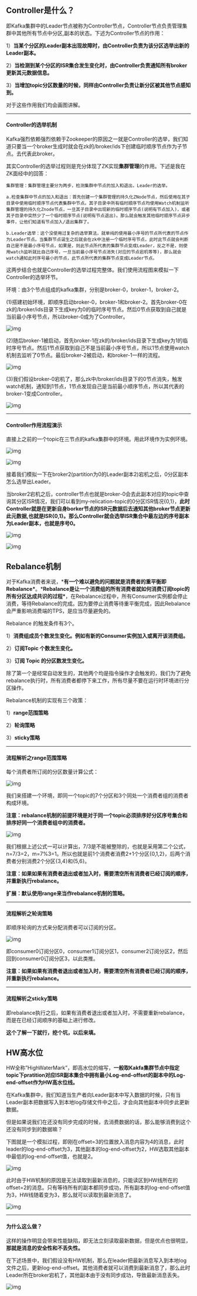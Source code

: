 ## Controller是什么？

即Kafka集群中的Leader节点被称为Controller节点，Controller节点负责管理集群中其他所有节点中分区,副本的状态。下述为Controller节点的作用：

1）**当某个分区的Leader副本出现故障时，由Controller负责为该分区选举出新的Leader副本。**

2）**当检测到某个分区的ISR集合发生变化时，由Controller负责通知所有broker更新其元数据信息。**

3）**当增加topic分区数量的时候，同样由Controller负责让新分区被其他节点感知到。**

对于这些作用我们均会画图讲解。

------

#### Controller的选举机制

Kafka强烈依赖强烈依赖于Zookeeper的原因之一就是Controller的选举，我们知道只要当一个broker生成时就会在zk的/broker/ids下创建临时顺序节点作为子节点。去代表此broker。

其实Controller的选举过程则是充分体现了ZK实现**集群管理**的作用。下述是我在ZK面经中的回答：

```
集群管理：集群管理主要分为两步，检测集群中节点的加入和退出，Leader的选举。

a.检查集群中节点的加入和退出：首先创建一个集群管理的持久化ZNode节点，然后使用在其子目录中使用临时顺序节点代表集群中节点。其子目录中所有临时顺序节点均使用Watch机制监听集群管理的持久化Znode节点，一旦其子目录中出现新的临时顺序节点(说明有节点加入)，或者其子目录中突然少了一个临时顺序节点(说明有节点退出)。那么就会触发其他临时顺序节点异步事件，让他们知道有节点加入/退出集群了。

b.Leader选举：这个没使用过复杂的选举算法，就单纯的使用最小序号的节点所代表的节点作为Leader节点。当集群节点诞生之后就会在zk中注册一个临时序号节点，此时此节点就会判断自己是不是最小序号节点，如果是，则此节点所代表的集群节点变成Leader，反之不是，则使用watch监听就比自己序号，一旦当前最小序号节点消失(对应的节点宕机等等)，那么就会watch通知此时序号最小的节点，此节点所代表的集群节点变成Leader节点。
```

这两步结合也就是Controller的选举过程完整体。我们使用流程图来模拟一下Controller的选举环节。

环境：由3个节点组成的kafka集群，分别是broker-0，broker-1，broker-2。

(1)搭建初始环境，即顺序启动broker-0，broker-1和broker-2。首先broker-0在zk的/broker/ids目录下生成key为0的临时序号节点。然后0节点获取到自己就是当前最小序号节点，所以broker-0成为了Controller。

![img](../图库/controller01.png)

(2)随后broker-1被启动，首先broker-1在zk的/broker/ids目录下生成key为1的临时序号节点。然后1节点获取到自己不是当前最小序号节点，所以1节点使用watch机制去监听了0节点。最后broker-2被启动，和broker-1一样的流程。

![img](../图库/controller03.png)

(3)我们假设broker-0宕机了，那么zk中/broker/ids目录下的0节点消失，触发watch机制，通知到1节点，1节点发现自己是当前最小顺序节点，所以其代表的broker-1变成Controller。

![img](../图库/controller05.png)

------

#### Controller作用流程演示

直接上之前的一个topic在三节点的kafka集群中的环境。用此环境作为实例环境。

![img](../图库/controller07.png)

![img](../图库/controller08.png)

接着我们模拟一下在broker2(partition为0的Leader副本2)宕机之后，0分区副本怎么选举出Leader。

当broker2宕机之后，controller节点也就是broker-0会去此副本对应的topic中查询其分区ISR情况，我们可以看到my-relication-topic的0分区ISR情况{0,1}，**此时Controller就是在更新自身borker节点的ISR元数据后去通知其他broker节点更新此元数据,也就是ISR{0,1}。那么Controller就会选举ISR集合中最左边的序号副本为Leader副本，也就是序号0。**

![img](../图库/controller09.png)

![img](../图库/controller10.png)



## Rebalance机制

对于Kafka消费者来说，***有一个难以避免的问题就是消费者的重平衡即Rebalance\***。***Rebalance是让一个消费组的所有消费者就如何消费订阅topic的所有分区达成共识的过程\***，在Rebalance过程中，所有Consumer实例都会停止消费，等待Rebalance的完成。因为要停止消费等待重平衡完成，因此Rebalance会严重影响消费端的TPS，是应当尽量避免的。

Rebalance 的触发条件有3个。

1）**消费组成员个数发生变化。例如有新的Consumer实例加入或离开该消费组。**

2）**订阅Topic 个数发生变化。**

3）**订阅 Topic 的分区数发生变化。**

除了第一个是经常自动发生的，其他两个均是指令操作才会触发的，我们为了避免rebalance执行时，所有消费者都停下来工作，所有尽量不要在运行时环境进行分区操作。

Rebalance机制的实现有三个政策：

1）**range范围策略**

2）**轮询策略**

3）**sticky策略**

------

#### 流程解析之range范围策略

每个消费者所订阅的分区数量计算公式：

![img](../图库/Rebalance01.png)

我们来搭建一个环境，即同一个topic的7个分区和3个同处一个消费者组的消费者构成环境。

**注意：rebalance机制的前提环境是对于同一个topic必须排序好分区序号集合和排序好同一个消费者组中的消费者。**

![img](../图库/Rebalance02.png)

我们根据上述公式一可以计算出，7/3是不能被整除的，也就是采用第二个公式，n=7/3=2，m=7%3=1。所以也就是前1个消费者消费2+1个分区{0,1,2}，后两个消费者分别消费2个分区{3,4}和{5,6}。

**注意：如果如果有消费者退出或者加入时，需要清空所有消费者已经订阅的顺序，并重新执行rebalance。**

**扩展：默认使用range来当作rebalance机制的策略。**

------

#### 流程解析之轮询策略

即顺序轮询的方式来分配消费者可以订阅的分区。

![img](../图库/Rebalance03.png)

即consumer0订阅分区0，consumer1订阅分区1，consumer2订阅分区2，然后回到consumer0订阅分区3，以此类推。

**注意：如果如果有消费者退出或者加入时，需要清空所有消费者已经订阅的顺序，并重新执行rebalance。**

------

#### 流程解析之sticky策略

即rebalance执行之后，如果有消费者退出或者加入时，不需要重新rebalance，而是在已经订阅顺序的基础上进行修改。

**这个了解一下就行，挖个坑，以后来填。**



## HW高水位

HW全称”HighWaterMark”，即高水位的缩写，**一般取Kakfa集群节点中指定topic下pratition对应ISR副本集合中拥有最小Log-end-offset的副本中的Log-end-offset作为HW高水位线。**

在Kafka集群中，我们知道当生产者向Leader副本中写入数据的时候，只有当Leader副本把数据写入到本地log存储文件中之后，才会向其他副本中同步此更新数据。

但是如果说我们在还没有同步完成的时候，去消费数据的话，那么能够消费到这个还没有同步到的数据嘛？

下图就是一个模拟过程，即刚在offset=3的位置放入消息内容为4的消息，此时leader的log-end-offset为3，其他副本的log-end-offset为2，HW选取其他副本中最低的log-end-offset值，也就是2。

![img](../图库/hw01.png)

此时由于HW机制的原因是无法读取到最新消息的，只能读区到HW线所在的offset=2的消息。只有等待所有的副本都同步成功，所有副本的log-end-offset值为3，HW线随着变为3，那么就可以读取到最新消息了。

![img](../图库/hw02.png)

------

#### 为什么这么做？

这样的操作明显会带来性能缺陷，即无法立刻读取最新数据，但是优点也很明显，**那就是消息的安全性和不丢失性。**

在下述场景中，我们假设没有HW机制，那么在leader把最新消息写入到本地log文件之后，更新log-end-offset。其他消费者就可以消费到最新消息了，那么此时Leader所在broker宕机了，其他副本由于没有同步成功，导致最新消息丢失。

![img](../图库/hw03.png)